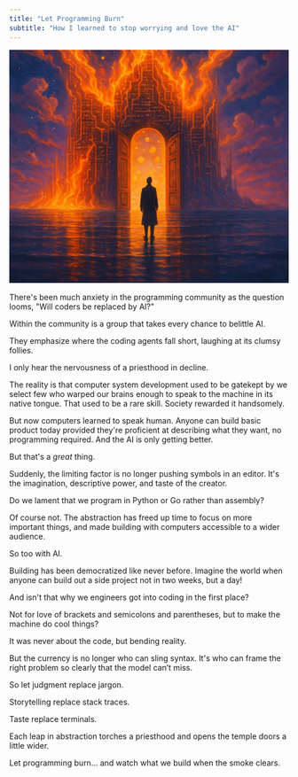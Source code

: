 ```yaml
---
title: "Let Programming Burn"
subtitle: "How I learned to stop worrying and love the AI"
---
```


<!------------------------- REFERENCE LINKS BLOCK ----------------------------------->
[TODO]: some-link
<!----------------------- END REFERENCE LINKS BLOCK --------------------------------->

![](./images/image.png)

There's been much anxiety in the programming community as the question looms, "Will coders be replaced by AI?"

Within the community is a group that takes every chance to belittle AI.

They emphasize where the coding agents fall short, laughing at its clumsy follies.

I only hear the nervousness of a priesthood in decline.

The reality is that computer system development used to be gatekept by we select few who warped our brains enough to speak to the machine in its native tongue. That used to be a rare skill. Society rewarded it handsomely.

But now computers learned to speak human. Anyone can build basic product today provided they're proficient at describing what they want, no programming required. And the AI is only getting better.

But that's a _great_ thing.

Suddenly, the limiting factor is no longer pushing symbols in an editor. It's the imagination, descriptive power, and taste of the creator.

Do we lament that we program in Python or Go rather than assembly? 

Of course not. The abstraction has freed up time to focus on more important things, and made building with computers accessible to a wider audience.

So too with AI.

Building has been democratized like never before. Imagine the world when anyone can build out a side project not in two weeks, but a day!

And isn't that why we engineers got into coding in the first place?

Not for love of brackets and semicolons and parentheses, but to make the machine do cool things?

It was never about the code, but bending reality.

But the currency is no longer who can sling syntax. It's who can frame the right problem so clearly that the model can’t miss.

So let judgment replace jargon.

Storytelling replace stack traces.

Taste replace terminals.

Each leap in abstraction torches a priesthood and opens the temple doors a little wider.

Let programming burn... and watch what we build when the smoke clears.

<!------------------ IG POST DESCRIPTION --------------------->
<!--
TODO

👉 Read the full article (link in bio)

#hashtag1 #hashtag2 #hashtag3
-->

<!-------------------- IG STORY TEXT ------------------------->
<!--
TODO
-->
